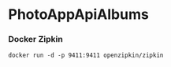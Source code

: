 # PhotoAppApiAlbums

### Docker Zipkin 

```access transformers
docker run -d -p 9411:9411 openzipkin/zipkin
```
